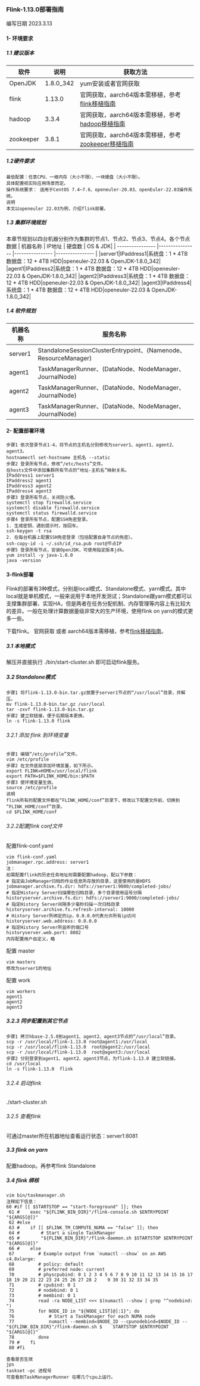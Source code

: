 ### Flink-1.13.0部署指南
编写日期 2023.3.13
#### 1- 环境要求
##### 1.1 建议版本
| 软件 | 说明 | 获取方法 |
| ---------------- |---------------- |---------------- |
|OpenJDK|1.8.0_342|yum安装或者官网获取|
|flink|1.13.0|官网获取，aarch64版本需移植，参考[flink移植指南](https://gitee.com/openeuler/bigdata/blob/master/Docs/%E7%A7%BB%E6%A4%8D%E6%8C%87%E5%8D%97/flink.md)
|hadoop|3.3.4|官网获取，aarch64版本需移植，参考[hadoop移植指南](https://gitee.com/openeuler/bigdata/blob/master/Docs/%E7%A7%BB%E6%A4%8D%E6%8C%87%E5%8D%97/hadoop.md)|
|zookeeper|3.8.1|官网获取，aarch64版本需移植，参考[zookeeper移植指南](https://gitee.com/openeuler/bigdata/blob/master/Docs/%E7%A7%BB%E6%A4%8D%E6%8C%87%E5%8D%97/zookeeper.md)|
##### 1.2硬件要求
```
最低配置：任意CPU、一根内存（大小不限）、一块硬盘（大小不限）。
具体配置视实际应用场景而定。
操作系统要求： 适用于CentOS 7.4~7.6、openeuler-20.03、openEuler-22.03操作系统。
说明
本文以openeuler 22.03为例，介绍flink部署。
```
##### 1.3 集群环境规划
本章节规划以四台机器分别作为集群的节点1、节点2、节点3、节点4。各个节点数据
| 机器名称 | IP地址 | 硬盘数 | OS & JDK|
| ---------------- |---------------- |---------------- |---------------- |
|server1|IPaddress1|系统盘：1 * 4TB 数据盘：12 * 4TB HDD|openeuler-22.03 & OpenJDK-1.8.0_342|
|agent1|IPaddress2|系统盘：1 * 4TB 数据盘：12 * 4TB HDD|openeuler-22.03 & OpenJDK-1.8.0_342|
|agent2|IPaddress3|系统盘：1 * 4TB 数据盘：12 * 4TB HDD|openeuler-22.03 & OpenJDK-1.8.0_342|
|agent3|IPaddress4|系统盘：1 * 4TB 数据盘：12 * 4TB HDD|openeuler-22.03 & OpenJDK-1.8.0_342|
##### 1.4 软件规划
| 机器名称 | 服务名称 |
| ---------------- |---------------- |
|server1|StandaloneSessionClusterEntrypoint、(Namenode、ResourceManager)|
|agent1|TaskManagerRunner、(DataNode、NodeManager、JournalNode)|
|agent2|TaskManagerRunner、(DataNode、NodeManager、JournalNode)|
|agent3|TaskManagerRunner、(DataNode、NodeManager、JournalNode)|
#### 2- 配置部署环境
```
步骤1 依次登录节点1-4，将节点的主机名分别修改为server1、agent1、agent2、agent3。
hostnamectl set-hostname 主机名 --static
步骤2 登录所有节点，修改“/etc/hosts”文件。
在hosts文件中添加集群所有节点的“地址-主机名”映射关系。
IPaddress1 server1
IPaddress2 agent1
IPaddress3 agent2
IPaddress4 agent3
步骤3 登录所有节点，关闭防火墙。
systemctl stop firewalld.service
systemctl disable firewalld.service
systemctl status firewalld.service
步骤4 登录所有节点，配置SSH免密登录。
1. 生成密钥，遇到提示时，按回车。
ssh-keygen -t rsa
2. 在每台机器上配置SSH免密登录（包括配置自身节点的免密）。
ssh-copy-id -i ~/.ssh/id_rsa.pub root@节点IP
步骤5 登录所有节点，安装OpenJDK，可使用指定版本jdk。
yum install -y java-1.8.0
java -version
```
#### 3-flink部署
Flink的部署有3种模式，分别是local模式、Standalone模式、yarn模式。其中local就是单机模式，一般来说用于本地开发测试；Standalone跟yarn模式都可以支撑集群部署、实现HA，但是两者在任务分配机制、内存管理等内容上有比较大的差异。一般在处理计算数据量级非常大的生产环境，使用flink on yarn的模式更多一些。

下载flink。 官网获取 或者 aarch64版本需移植，参考[flink移植指南](https://gitee.com/openeuler/bigdata/blob/master/Docs/%E7%A7%BB%E6%A4%8D%E6%8C%87%E5%8D%97/flink.md)。
##### 3.1 本地模式
解压并直接执行 ./bin/start-cluster.sh  即可启动flink服务。
##### 3.2 Standalone模式
```
步骤1 将flink-1.13.0-bin.tar.gz放置于server1节点的“/usr/local”目录，并解压。
mv flink-1.13.0-bin.tar.gz /usr/local
tar -zxvf flink-1.13.0-bin.tar.gz
步骤2 建立软链接，便于后期版本更换。
ln -s flink-1.13.0 flink
```
###### 3.2.1 添加 flink 到环境变量
```
步骤1 编辑“/etc/profile”文件。
vim /etc/profile
步骤2 在文件底部添加环境变量，如下所示。
export FLINK=HOME=/usr/local/flink
export PATH=$FLINK_HOME/bin:$PATH
步骤3 使环境变量生效。
source /etc/profile
说明
flink所有的配置文件都在“FLINK_HOME/conf”目录下，修改以下配置文件前，切换到
“FLINK_HOME/conf”目录。
cd $FLINK_HOME/conf
```
###### 3.2.2配置flink conf文件
配置flink-conf.yaml
```
vim flink-conf.yaml
jobmanager.rpc.address: server1
注：
如需配置flink的历史任务地址则需要配置hadoop，配以下参数：
# 指定由JobManager归档的作业信息所存放的目录，这里使用的是HDFS
jobmanager.archive.fs.dir: hdfs://server1:9000/completed-jobs/
# 指定History Server扫描哪些归档目录，多个目录使用逗号分隔
historyserver.archive.fs.dir: hdfs://server1:9000/completed-jobs/
# 指定History Server间隔多少毫秒扫描一次归档目录
historyserver.archive.fs.refresh-interval: 10000
# History Server所绑定的ip，0.0.0.0代表允许所有ip访问
historyserver.web.address: 0.0.0.0
# 指定History Server所监听的端口号
historyserver.web.port: 8082
内存配置用户自定义，略
```
配置 master
```
vim masters
修改为server1的地址
```
配置 work
```
vim workers
agent1
agent2
agent3
```
##### 3.2.3 同步配置到其它节点
```
步骤1 拷贝hbase-2.5.0到agent1、agent2、agent3节点的“/usr/local”目录。
scp -r /usr/local/flink-1.13.0 root@agent1:/usr/local
scp -r /usr/local/flink-1.13.0  root@agent2:/usr/local
scp -r /usr/local/flink-1.13.0  root@agent3:/usr/local
步骤2 分别登录到agent1、agent2、agent3节点，为flink-1.13.0 建立软链接。
cd /usr/local
ln -s flink-1.13.0  flink
```
###### 3.2.4 启动flink 
./start-cluster.sh
###### 3.2.5 查看flink
可通过master所在机器地址查看运行状态：server1:8081
##### 3.3 flink on yarn
配置hadoop。再参考flink Standalone

##### 3.4 flink 绑核
```
vim bin/taskmanager.sh
注释如下信息：
60 #if [[ $STARTSTOP == "start-foreground" ]]; then
 61 #    exec "${FLINK_BIN_DIR}"/flink-console.sh $ENTRYPOINT "${ARGS[@]}"
 62 #else
 63 #    if [[ $FLINK_TM_COMPUTE_NUMA == "false" ]]; then
 64 #        # Start a single TaskManager
 65 #        "${FLINK_BIN_DIR}"/flink-daemon.sh $STARTSTOP $ENTRYPOINT "${ARGS[@]}"
 66 #    else
 67         # Example output from `numactl --show` on an AWS c4.8xlarge:
 68         # policy: default
 69         # preferred node: current
 70         # physcpubind: 0 1 2 3 4 5 6 7 8 9 10 11 12 13 14 15 16 17 18 19 20 21 22 23 24 25 26 27 28 2    9 30 31 32 33 34 35
 71         # cpubind: 0 1
 72         # nodebind: 0 1
 73         # membind: 0 1
 74         read -ra NODE_LIST <<< $(numactl --show | grep "^nodebind: ")
 75         for NODE_ID in "${NODE_LIST[@]:1}"; do
 76             # Start a TaskManager for each NUMA node
 77             numactl --membind=$NODE_ID --cpunodebind=$NODE_ID -- "${FLINK_BIN_DIR}"/flink-daemon.sh $    STARTSTOP $ENTRYPOINT "${ARGS[@]}"
 78         done
 79 #    fi
 80 #fi

查看是否生效
jps  
taskset –pc 进程号
可查看到TaskManagerRunner 在哪几个cpu上运行。
```
